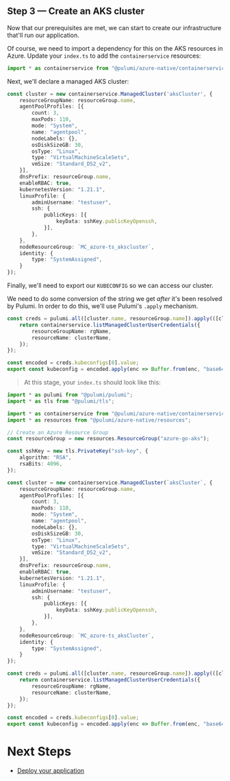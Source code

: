 ## Step 3 &mdash; Create an AKS cluster

Now that our prerequisites are met, we can start to create our infrastructure that'll run our application.

Of course, we need to import a dependency for this on the AKS resources in Azure. Update your `index.ts` to add the `containerservice` resources:

```typescript
import * as containerservice from "@pulumi/azure-native/containerservice";
```

Next, we'll declare a managed AKS cluster:

```typescript
const cluster = new containerservice.ManagedCluster('aksCluster', {
    resourceGroupName: resourceGroup.name,
    agentPoolProfiles: [{
        count: 3,
        maxPods: 110,
        mode: "System",
        name: "agentpool",
        nodeLabels: {},
        osDiskSizeGB: 30,
        osType: "Linux",
        type: "VirtualMachineScaleSets",
        vmSize: "Standard_DS2_v2",
    }],
    dnsPrefix: resourceGroup.name,
    enableRBAC: true,
    kubernetesVersion: "1.21.1",
    linuxProfile: {
        adminUsername: "testuser",
        ssh: {
            publicKeys: [{
                keyData: sshKey.publicKeyOpenssh,
            }],
        },
    },
    nodeResourceGroup: `MC_azure-ts_akscluster`,
    identity: {
        type: "SystemAssigned",
    }
});
```

Finally, we'll need to export our `KUBECONFIG` so we can access our cluster.

We need to do some conversion of the string we get _after_ it's been resolved by Pulumi. In order to do this, we'll use Pulumi's `.apply` mechanism.

```typescript
const creds = pulumi.all([cluster.name, resourceGroup.name]).apply(([clusterName, rgName]) => {
    return containerservice.listManagedClusterUserCredentials({
        resourceGroupName: rgName,
        resourceName: clusterName,
    });
});

const encoded = creds.kubeconfigs[0].value;
export const kubeconfig = encoded.apply(enc => Buffer.from(enc, "base64").toString());
```

> At this stage, your `index.ts` should look like this:

```typescript
import * as pulumi from "@pulumi/pulumi";
import * as tls from "@pulumi/tls";

import * as containerservice from "@pulumi/azure-native/containerservice";
import * as resources from "@pulumi/azure-native/resources";

// Create an Azure Resource Group
const resourceGroup = new resources.ResourceGroup("azure-go-aks");

const sshKey = new tls.PrivateKey("ssh-key", {
    algorithm: "RSA",
    rsaBits: 4096,
});

const cluster = new containerservice.ManagedCluster(`aksCluster`, {
    resourceGroupName: resourceGroup.name,
    agentPoolProfiles: [{
        count: 3,
        maxPods: 110,
        mode: "System",
        name: "agentpool",
        nodeLabels: {},
        osDiskSizeGB: 30,
        osType: "Linux",
        type: "VirtualMachineScaleSets",
        vmSize: "Standard_DS2_v2",
    }],
    dnsPrefix: resourceGroup.name,
    enableRBAC: true,
    kubernetesVersion: "1.21.1",
    linuxProfile: {
        adminUsername: "testuser",
        ssh: {
            publicKeys: [{
                keyData: sshKey.publicKeyOpenssh,
            }],
        },
    },
    nodeResourceGroup: `MC_azure-ts_aksCluster`,
    identity: {
        type: "SystemAssigned",
    }
});

const creds = pulumi.all([cluster.name, resourceGroup.name]).apply(([clusterName, rgName]) => {
    return containerservice.listManagedClusterUserCredentials({
        resourceGroupName: rgName,
        resourceName: clusterName,
    });
});

const encoded = creds.kubeconfigs[0].value;
export const kubeconfig = encoded.apply(enc => Buffer.from(enc, "base64").toString());
```

# Next Steps

* [Deploy your application](../lab-04/README.md)